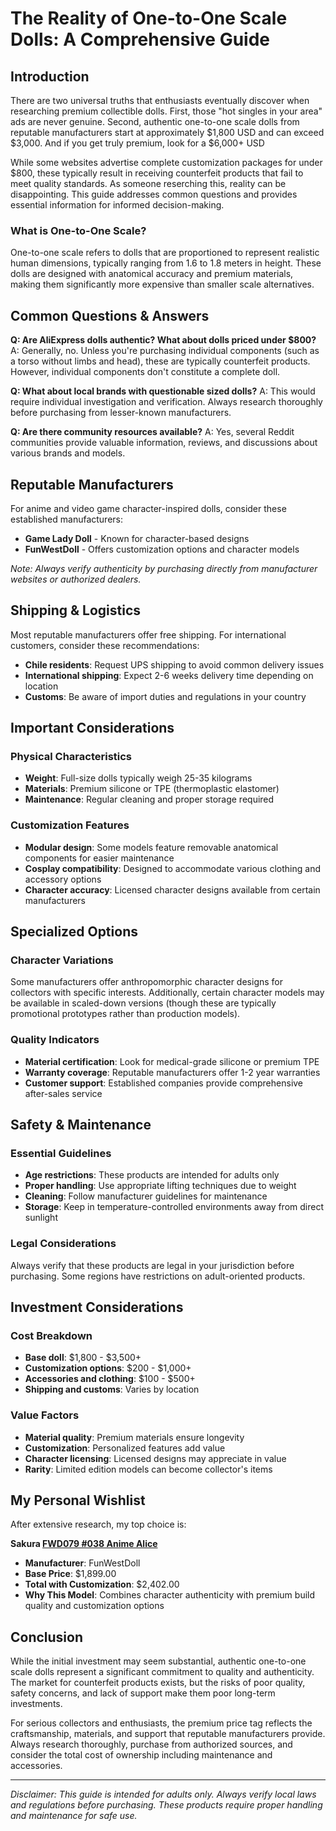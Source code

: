 # The Reality of One-to-One Scale Dolls: A Comprehensive Guide

## Introduction

There are two universal truths that enthusiasts eventually discover when researching premium collectible dolls. First, those "hot singles in your area" ads are never genuine. Second, authentic one-to-one scale dolls from reputable manufacturers start at approximately $1,800 USD and can exceed $3,000. And if you get truly premium, look for a $6,000+ USD

While some websites advertise complete customization packages for under $800, these typically result in receiving counterfeit products that fail to meet quality standards. As someone reserching this, reality can be disappointing. This guide addresses common questions and provides essential information for informed decision-making.

### What is One-to-One Scale?

One-to-one scale refers to dolls that are proportioned to represent realistic human dimensions, typically ranging from 1.6 to 1.8 meters in height. These dolls are designed with anatomical accuracy and premium materials, making them significantly more expensive than smaller scale alternatives.

## Common Questions & Answers

**Q: Are AliExpress dolls authentic? What about dolls priced under $800?**
A: Generally, no. Unless you're purchasing individual components (such as a torso without limbs and head), these are typically counterfeit products. However, individual components don't constitute a complete doll.

**Q: What about local brands with questionable sized dolls?**
A: This would require individual investigation and verification. Always research thoroughly before purchasing from lesser-known manufacturers.

**Q: Are there community resources available?**
A: Yes, several Reddit communities provide valuable information, reviews, and discussions about various brands and models.

## Reputable Manufacturers

For anime and video game character-inspired dolls, consider these established manufacturers:

- **Game Lady Doll** - Known for character-based designs
- **FunWestDoll** - Offers customization options and character models

*Note: Always verify authenticity by purchasing directly from manufacturer websites or authorized dealers.*

## Shipping & Logistics

Most reputable manufacturers offer free shipping. For international customers, consider these recommendations:

- **Chile residents**: Request UPS shipping to avoid common delivery issues
- **International shipping**: Expect 2-6 weeks delivery time depending on location
- **Customs**: Be aware of import duties and regulations in your country

## Important Considerations

### Physical Characteristics
- **Weight**: Full-size dolls typically weigh 25-35 kilograms
- **Materials**: Premium silicone or TPE (thermoplastic elastomer)
- **Maintenance**: Regular cleaning and proper storage required

### Customization Features
- **Modular design**: Some models feature removable anatomical components for easier maintenance
- **Cosplay compatibility**: Designed to accommodate various clothing and accessory options
- **Character accuracy**: Licensed character designs available from certain manufacturers

## Specialized Options

### Character Variations
Some manufacturers offer anthropomorphic character designs for collectors with specific interests. Additionally, certain character models may be available in scaled-down versions (though these are typically promotional prototypes rather than production models).

### Quality Indicators
- **Material certification**: Look for medical-grade silicone or premium TPE
- **Warranty coverage**: Reputable manufacturers offer 1-2 year warranties
- **Customer support**: Established companies provide comprehensive after-sales service

## Safety & Maintenance

### Essential Guidelines
- **Age restrictions**: These products are intended for adults only
- **Proper handling**: Use appropriate lifting techniques due to weight
- **Cleaning**: Follow manufacturer guidelines for maintenance
- **Storage**: Keep in temperature-controlled environments away from direct sunlight

### Legal Considerations
Always verify that these products are legal in your jurisdiction before purchasing. Some regions have restrictions on adult-oriented products.

## Investment Considerations

### Cost Breakdown
- **Base doll**: $1,800 - $3,500+
- **Customization options**: $200 - $1,000+
- **Accessories and clothing**: $100 - $500+
- **Shipping and customs**: Varies by location

### Value Factors
- **Material quality**: Premium materials ensure longevity
- **Customization**: Personalized features add value
- **Character licensing**: Licensed designs may appreciate in value
- **Rarity**: Limited edition models can become collector's items

## My Personal Wishlist

After extensive research, my top choice is:

**Sakura [FWD079 #038 Anime Alice](https://funwestdoll.com/product/fwd079-038-anime-alice/)**
- **Manufacturer**: FunWestDoll
- **Base Price**: $1,899.00
- **Total with Customization**: $2,402.00
- **Why This Model**: Combines character authenticity with premium build quality and customization options

## Conclusion

While the initial investment may seem substantial, authentic one-to-one scale dolls represent a significant commitment to quality and authenticity. The market for counterfeit products exists, but the risks of poor quality, safety concerns, and lack of support make them poor long-term investments.

For serious collectors and enthusiasts, the premium price tag reflects the craftsmanship, materials, and support that reputable manufacturers provide. Always research thoroughly, purchase from authorized sources, and consider the total cost of ownership including maintenance and accessories.

---

*Disclaimer: This guide is intended for adults only. Always verify local laws and regulations before purchasing. These products require proper handling and maintenance for safe use.*

